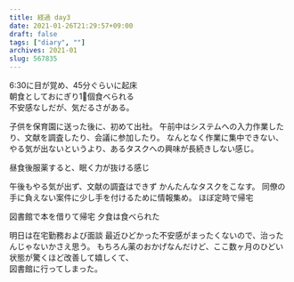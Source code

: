 ```yaml
---
title: 経過 day3
date: 2021-01-26T21:29:57+09:00
draft: false
tags: ["diary", ""]
archives: 2021-01
slug: 567835
---
```

6:30に目が覚め、45分ぐらいに起床  
朝食としておにぎり1個食べられる  
不安感なしだが、気だるさがある。

子供を保育園に送った後に、初めて出社。
午前中はシステムへの入力作業したり、文献を調査したり、会議に参加したり。
なんとなく作業に集中できない、やる気が出ないというより、あるタスクへの興味が長続きしない感じ。

昼食後服薬すると、眠く力が抜ける感じ

午後もやる気が出ず、文献の調査はできず
かんたんなタスクをこなす。
同僚の手に負えない案件に少し手を付けるために情報集め。
ほぼ定時で帰宅

図書館で本を借りて帰宅
夕食は食べられた

明日は在宅勤務および面談
最近ひどかった不安感がまったくないので、治ったんじゃないかさえ思う。
もちろん薬のおかげなんだけど、ここ数ヶ月のひどい状態が驚くほど改善して嬉しくて、  
図書館に行ってしまった。
